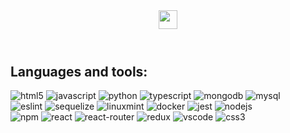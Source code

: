 <main>
  <header>
  <img src="https://cdn-icons-png.flaticon.com/512/25/25231.png" width="30px">
  </header>
  <h2>Languages and tools:</h2>
  <section">
    <div>
<img src="https://img.shields.io/badge/HTML5-E34F26?style=for-the-badge&logo=html5&logoColor=white" alt="html5" />
<img src="https://img.shields.io/badge/JavaScript-323330?style=for-the-badge&logo=javascript&logoColor=F7DF1E" alt="javascript" />
<img src="https://img.shields.io/badge/Python-FFD43B?style=for-the-badge&logo=python&logoColor=blue" alt="python" />
<img src="https://img.shields.io/badge/TypeScript-007ACC?style=for-the-badge&logo=typescript&logoColor=white" alt="typescript" />
<img src="https://img.shields.io/badge/MongoDB-4EA94B?style=for-the-badge&logo=mongodb&logoColor=white" alt="mongodb" />  
<img src="https://img.shields.io/badge/MySQL-005C84?style=for-the-badge&logo=mysql&logoColor=white" alt="mysql" />
</div>
 <div>
<img src="https://img.shields.io/badge/eslint-3A33D1?style=for-the-badge&logo=eslint&logoColor=white" alt="eslint" />
<img src="https://img.shields.io/badge/Sequelize-52B0E7?style=for-the-badge&logo=Sequelize&logoColor=white" alt="sequelize" />
<img src="https://img.shields.io/badge/Linux_Mint-87CF3E?style=for-the-badge&logo=linux-mint&logoColor=white" alt="linuxmint" />
<img src="https://img.shields.io/badge/Docker-2CA5E0?style=for-the-badge&logo=docker&logoColor=white" alt="docker" />
<img src="https://img.shields.io/badge/Jest-C21325?style=for-the-badge&logo=jest&logoColor=white" alt="jest" />  
<img src="https://img.shields.io/badge/Node.js-339933?style=for-the-badge&logo=nodedotjs&logoColor=white" alt="nodejs" />
</div>
<div>
<img src="https://img.shields.io/badge/npm-CB3837?style=for-the-badge&logo=npm&logoColor=white" alt="npm" />
<img src="https://img.shields.io/badge/React-20232A?style=for-the-badge&logo=react&logoColor=61DAFB" alt="react" />
<img src="https://img.shields.io/badge/React_Router-CA4245?style=for-the-badge&logo=react-router&logoColor=white" alt="react-router" />
<img src="https://img.shields.io/badge/Redux-593D88?style=for-the-badge&logo=redux&logoColor=white" alt="redux" />
<img src="https://img.shields.io/badge/Visual_Studio-5C2D91?style=for-the-badge&logo=visual%20studio&logoColor=white" alt="vscode" />
<img src="https://img.shields.io/badge/CSS3-1572B6?style=for-the-badge&logo=css3&logoColor=white" alt="css3" />
</div>
  </section>
</main>

